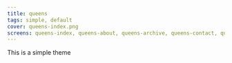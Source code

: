```yaml
---
title: queens 
tags: simple, default
cover: queens-index.png
screens: queens-index, queens-about, queens-archive, queens-contact, queens-index
---
```


This is a simple theme
